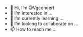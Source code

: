 - 👋 Hi, I’m @Vgconcert
- 👀 I’m interested in ...
- 🌱 I’m currently learning ...
- 💞️ I’m looking to collaborate on ...
- 📫 How to reach me ...

<!---
Vgconcert/Vgconcert is a ✨ special ✨ repository because its `README.md` (this file) appears on your GitHub profile.
You can click the Preview link to take a look at your changes.
--->

